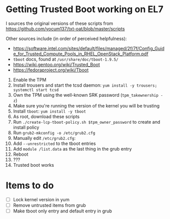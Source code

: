 # Getting Trusted Boot working on EL7

I sources the original versions of these scripts from https://github.com/yocum137/txt-oat/blob/master/scripts

Other sources include (in order of perceived helpfulness):
* https://software.intel.com/sites/default/files/managed/2f/7f/Config_Guide_for_Trusted_Compute_Pools_in_RHEL_OpenStack_Platform.pdf
* `tboot` docs, found at `/usr/share/doc/tboot-1.9.5/`
* https://wiki.gentoo.org/wiki/Trusted_Boot
* https://fedoraproject.org/wiki/Tboot

1. Enable the TPM
2. Install trousers and start the tcsd daemon: `yum install -y trousers; systemctl start tcsd`
3. Own the TPM using the well-known SRK password (`tpm_takewnership -z`)
4. Make sure you're running the version of the kernel you will be trusting
5. Install `tboot`: `yum install -y tboot`
6. As root, download these scripts
7. Run `./create-lcp-tboot-policy.sh $tpm_owner_password` to create and install policy
8. Run `grub2-mkconfig -o /etc/grub2.cfg`
9. Manually edit `/etc/grub2.cfg`:
  1. Add `--unrestricted` to the tboot entries
  2. Add `module /list.data` as the last thing in the grub entry
10. Reboot
11. ???
12. Trusted boot works

# Items to do

- [ ] Lock kernel version in yum
- [ ] Remove untrusted items from grub
- [ ] Make tboot only entry and default entry in grub
